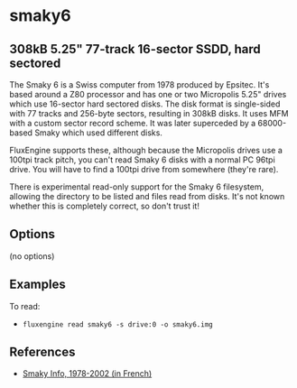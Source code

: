 smaky6
====
## 308kB 5.25" 77-track 16-sector SSDD, hard sectored
<!-- This file is automatically generated. Do not edit. -->

The Smaky 6 is a Swiss computer from 1978 produced by Epsitec. It's based
around a Z80 processor and has one or two Micropolis 5.25" drives which use
16-sector hard sectored disks. The disk format is single-sided with 77 tracks
and 256-byte sectors, resulting in 308kB disks. It uses MFM with a custom
sector record scheme. It was later superceded by a 68000-based Smaky which used
different disks.

FluxEngine supports these, although because the Micropolis drives use a 100tpi
track pitch, you can't read Smaky 6 disks with a normal PC 96tpi drive. You
will have to find a 100tpi drive from somewhere (they're rare).

There is experimental read-only support for the Smaky 6 filesystem, allowing
the directory to be listed and files read from disks. It's not known whether
this is completely correct, so don't trust it!

## Options

(no options)

## Examples

To read:

  - `fluxengine read smaky6 -s drive:0 -o smaky6.img`

## References

  - [Smaky Info, 1978-2002 (in French)](https://www.smaky.ch/theme.php?id=sminfo)


